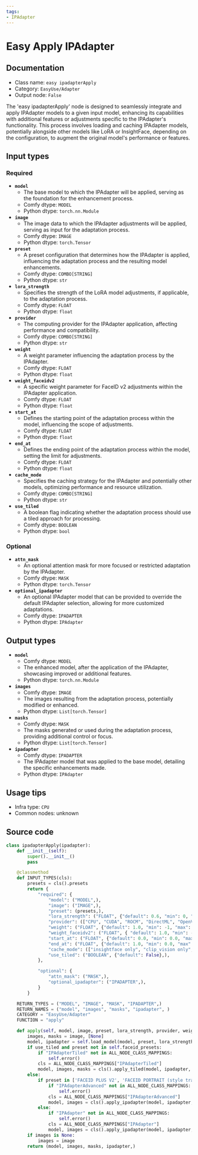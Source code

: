 ```yaml
---
tags:
- IPAdapter
---
```


# Easy Apply IPAdapter
## Documentation
- Class name: `easy ipadapterApply`
- Category: `EasyUse/Adapter`
- Output node: `False`

The 'easy ipadapterApply' node is designed to seamlessly integrate and apply IPAdapter models to a given input model, enhancing its capabilities with additional features or adjustments specific to the IPAdapter's functionality. This process involves loading and caching IPAdapter models, potentially alongside other models like LoRA or InsightFace, depending on the configuration, to augment the original model's performance or features.
## Input types
### Required
- **`model`**
    - The base model to which the IPAdapter will be applied, serving as the foundation for the enhancement process.
    - Comfy dtype: `MODEL`
    - Python dtype: `torch.nn.Module`
- **`image`**
    - The image data to which the IPAdapter adjustments will be applied, serving as input for the adaptation process.
    - Comfy dtype: `IMAGE`
    - Python dtype: `torch.Tensor`
- **`preset`**
    - A preset configuration that determines how the IPAdapter is applied, influencing the adaptation process and the resulting model enhancements.
    - Comfy dtype: `COMBO[STRING]`
    - Python dtype: `str`
- **`lora_strength`**
    - Specifies the strength of the LoRA model adjustments, if applicable, to the adaptation process.
    - Comfy dtype: `FLOAT`
    - Python dtype: `float`
- **`provider`**
    - The computing provider for the IPAdapter application, affecting performance and compatibility.
    - Comfy dtype: `COMBO[STRING]`
    - Python dtype: `str`
- **`weight`**
    - A weight parameter influencing the adaptation process by the IPAdapter.
    - Comfy dtype: `FLOAT`
    - Python dtype: `float`
- **`weight_faceidv2`**
    - A specific weight parameter for FaceID v2 adjustments within the IPAdapter application.
    - Comfy dtype: `FLOAT`
    - Python dtype: `float`
- **`start_at`**
    - Defines the starting point of the adaptation process within the model, influencing the scope of adjustments.
    - Comfy dtype: `FLOAT`
    - Python dtype: `float`
- **`end_at`**
    - Defines the ending point of the adaptation process within the model, setting the limit for adjustments.
    - Comfy dtype: `FLOAT`
    - Python dtype: `float`
- **`cache_mode`**
    - Specifies the caching strategy for the IPAdapter and potentially other models, optimizing performance and resource utilization.
    - Comfy dtype: `COMBO[STRING]`
    - Python dtype: `str`
- **`use_tiled`**
    - A boolean flag indicating whether the adaptation process should use a tiled approach for processing.
    - Comfy dtype: `BOOLEAN`
    - Python dtype: `bool`
### Optional
- **`attn_mask`**
    - An optional attention mask for more focused or restricted adaptation by the IPAdapter.
    - Comfy dtype: `MASK`
    - Python dtype: `torch.Tensor`
- **`optional_ipadapter`**
    - An optional IPAdapter model that can be provided to override the default IPAdapter selection, allowing for more customized adaptations.
    - Comfy dtype: `IPADAPTER`
    - Python dtype: `IPAdapter`
## Output types
- **`model`**
    - Comfy dtype: `MODEL`
    - The enhanced model, after the application of the IPAdapter, showcasing improved or additional features.
    - Python dtype: `torch.nn.Module`
- **`images`**
    - Comfy dtype: `IMAGE`
    - The images resulting from the adaptation process, potentially modified or enhanced.
    - Python dtype: `List[torch.Tensor]`
- **`masks`**
    - Comfy dtype: `MASK`
    - The masks generated or used during the adaptation process, providing additional control or focus.
    - Python dtype: `List[torch.Tensor]`
- **`ipadapter`**
    - Comfy dtype: `IPADAPTER`
    - The IPAdapter model that was applied to the base model, detailing the specific enhancements made.
    - Python dtype: `IPAdapter`
## Usage tips
- Infra type: `CPU`
- Common nodes: unknown


## Source code
```python
class ipadapterApply(ipadapter):
    def __init__(self):
        super().__init__()
        pass

    @classmethod
    def INPUT_TYPES(cls):
        presets = cls().presets
        return {
            "required": {
                "model": ("MODEL",),
                "image": ("IMAGE",),
                "preset": (presets,),
                "lora_strength": ("FLOAT", {"default": 0.6, "min": 0, "max": 1, "step": 0.01}),
                "provider": (["CPU", "CUDA", "ROCM", "DirectML", "OpenVINO", "CoreML"],),
                "weight": ("FLOAT", {"default": 1.0, "min": -1, "max": 3, "step": 0.05}),
                "weight_faceidv2": ("FLOAT", { "default": 1.0, "min": -1, "max": 5.0, "step": 0.05 }),
                "start_at": ("FLOAT", {"default": 0.0, "min": 0.0, "max": 1.0, "step": 0.001}),
                "end_at": ("FLOAT", {"default": 1.0, "min": 0.0, "max": 1.0, "step": 0.001}),
                "cache_mode": (["insightface only", "clip_vision only", "ipadapter only", "all", "none"], {"default": "insightface only"},),
                "use_tiled": ("BOOLEAN", {"default": False},),
            },

            "optional": {
                "attn_mask": ("MASK",),
                "optional_ipadapter": ("IPADAPTER",),
            }
        }

    RETURN_TYPES = ("MODEL", "IMAGE", "MASK", "IPADAPTER",)
    RETURN_NAMES = ("model", "images", "masks", "ipadapter", )
    CATEGORY = "EasyUse/Adapter"
    FUNCTION = "apply"

    def apply(self, model, image, preset, lora_strength, provider, weight, weight_faceidv2, start_at, end_at, cache_mode, use_tiled, attn_mask=None, optional_ipadapter=None):
        images, masks = image, [None]
        model, ipadapter = self.load_model(model, preset, lora_strength, provider, clip_vision=None, optional_ipadapter=optional_ipadapter, cache_mode=cache_mode)
        if use_tiled and preset not in self.faceid_presets:
            if "IPAdapterTiled" not in ALL_NODE_CLASS_MAPPINGS:
                self.error()
            cls = ALL_NODE_CLASS_MAPPINGS["IPAdapterTiled"]
            model, images, masks = cls().apply_tiled(model, ipadapter, image, weight, "linear", start_at, end_at, sharpening=0.0, combine_embeds="concat", image_negative=None, attn_mask=attn_mask, clip_vision=None, embeds_scaling='V only')
        else:
            if preset in ['FACEID PLUS V2', 'FACEID PORTRAIT (style transfer)']:
                if "IPAdapterAdvanced" not in ALL_NODE_CLASS_MAPPINGS:
                    self.error()
                cls = ALL_NODE_CLASS_MAPPINGS["IPAdapterAdvanced"]
                model, images = cls().apply_ipadapter(model, ipadapter, start_at=start_at, end_at=end_at, weight=weight, weight_type="linear", combine_embeds="concat", weight_faceidv2=weight_faceidv2, image=image, image_negative=None, clip_vision=None, attn_mask=attn_mask, insightface=None, embeds_scaling='V only')
            else:
                if "IPAdapter" not in ALL_NODE_CLASS_MAPPINGS:
                    self.error()
                cls = ALL_NODE_CLASS_MAPPINGS["IPAdapter"]
                model, images = cls().apply_ipadapter(model, ipadapter, image, weight, start_at, end_at, weight_type='standard', attn_mask=attn_mask)
        if images is None:
            images = image
        return (model, images, masks, ipadapter,)

```
